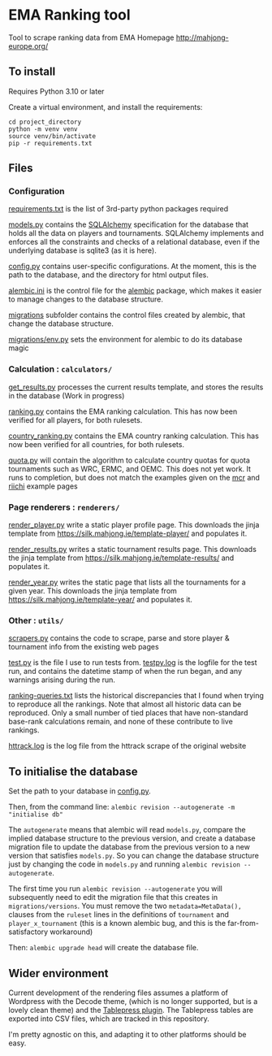 # EMA Ranking tool

Tool to scrape ranking data from EMA Homepage http://mahjong-europe.org/

## To install

Requires Python 3.10 or later

Create a virtual environment, and install the requirements:

```
cd project_directory
python -m venv venv
source venv/bin/activate
pip -r requirements.txt
```

## Files

### Configuration

[requirements.txt](requirements.txt) is the list of 3rd-party python packages
required

[models.py](models.py) contains the [SQLAlchemy](https://www.sqlalchemy.org/)
specification for the database that holds all the data on players and
tournaments. SQLAlchemy implements and enforces all the constraints
and checks of a relational database, even if the underlying
database is sqlite3 (as it is here).

[config.py](config.py) contains user-specific configurations. At the moment,
this is the path to the database, and the directory for html output files.

[alembic.ini](alembic.ini) is the control file for the
[alembic](https://pypi.org/project/alembic/) package, which makes it
easier to manage changes to the database structure.

[migrations](migrations) subfolder contains the control files created by
alembic, that change the database structure.

[migrations/env.py](migrations/env.py) sets the environment for alembic to do
its database magic

### Calculation : `calculators/`

[get_results.py](calculators/get_results.py) processes the current results template, and
stores the results in the database (Work in progress)

[ranking.py](calculators/ranking.py) contains the EMA ranking calculation. This has now
been verified for all players, for both rulesets.

[country_ranking.py](calculators/country_ranking.py) contains the EMA country ranking
calculation. This has now been verified for all countries, for both rulesets.

[quota.py](calculators/quota.py) will contain the algorithm to calculate country quotas
for quota tournaments such as WRC, ERMC, and OEMC. This does not yet work. It
runs to completion, but does not match the examples given on the
[mcr](https://silk.mahjong.ie/ranking/quotas_MCR.html)
and
[riichi](https://silk.mahjong.ie/ranking/quotas_RCR.html)
example pages

### Page renderers : `renderers/`

[render_player.py](renderers/render_player.py) write a static player profile
page. This downloads the jinja template from
https://silk.mahjong.ie/template-player/ and populates it.

[render_results.py](renderers/render_results.py) writes a static tournament results
page. This downloads the jinja template from
https://silk.mahjong.ie/template-results/ and populates it.

[render_year.py](renderers/render_year.py) writes the static page that lists all the
tournaments for a given year. This downloads the jinja template from
https://silk.mahjong.ie/template-year/ and populates it.

### Other : `utils/`

[scrapers.py](utils/scrapers.py) contains
the code to scrape, parse and store player & tournament info from the existing
web pages

[test.py](test.py) is the file I use to run tests from.
[testpy.log](testpy.log) is the logfile for
the test run, and contains the datetime stamp of when the run began, and any
warnings arising during the run.

[ranking-queries.txt](ranking-queries.txt) lists the historical discrepancies
that I found when trying to reproduce all the rankings.
Note that almost all historic data can be reproduced. Only a small number of
tied places that have non-standard
base-rank calculations remain, and none of these contribute to live rankings.

[httrack.log](httrack.log) is the log file from the httrack scrape of the
original website


## To initialise the database

Set the path to your database in [config.py](config.py).

Then, from the command line:
`alembic revision --autogenerate -m "initialise db"`

The `autogenerate` means that alembic will read `models.py`,
compare the implied database structure to the previous version, and create a
database migration file to update the database from the previous version to a
new version that satisfies `models.py`. So you can change the database
structure just by changing the code in `models.py` and running
`alembic revision --autogenerate`.

The first time you run `alembic revision --autogenerate` you will subsequently
need to edit the migration file that this creates in `migrations/versions`.
You must remove the two `metadata=MetaData(),` clauses from the `ruleset` lines
in the definitions of `tournament` and `player_x_tournament`
(this is a known alembic bug, and this is the far-from-satisfactory workaround)

Then:
`alembic upgrade head`
will create the database file.

## Wider environment

Current development of the rendering files assumes a platform of Wordpress with
the Decode theme, (which is no longer supported, but is a lovely clean theme)
and the [Tablepress plugin](https://wordpress.org/plugins/tablepress/). The
Tablepress tables are exported into CSV files, which are tracked in this
repository.

I'm pretty agnostic on this, and adapting it to other platforms should be easy.
